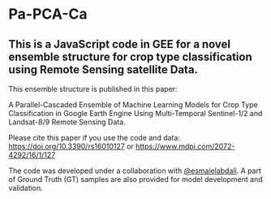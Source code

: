 # Pa-PCA-Ca

## This is a JavaScript code in GEE for a novel ensemble structure for crop type classification using Remote Sensing satellite Data.

This ensemble structure is published in this paper:

A Parallel-Cascaded Ensemble of Machine Learning Models for Crop Type Classification in Google Earth Engine Using Multi-Temporal Sentinel-1/2 and Landsat-8/9 Remote Sensing Data.

Please cite this paper if you use the code and data: https://doi.org/10.3390/rs16010127 or https://www.mdpi.com/2072-4292/16/1/127

The code was developed under a collaboration with [@esmaielabdali](https://github.com/esmaielabdali).
A part of Ground Truth (GT) samples are also provided for model development and validation.
